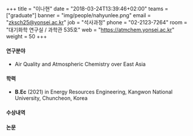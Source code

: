 +++
title = "이나현"
date = "2018-03-24T13:39:46+02:00"
teams = ["graduate"]
banner = "img/people/nahyunlee.png"
email = "zksch25@yonsei.ac.kr"
job = "석사과정"
phone = "02-2123-7264"
room = "대기화학 연구실 / 과학관 535호"
web = "https://atmchem.yonsei.ac.kr"
weight = 50
+++

#### 연구분야
+ Air Quality and Atmospheric Chemistry over East Asia


#### 학력
 + **B.Ec** (2021) in Energy Resources Engineering, Kangwon National University, Chuncheon, Korea

#### 수상내역

#### 논문
